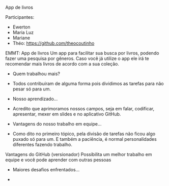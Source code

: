 App de livros

Participantes:
- Ewerton
- Maria Luz
- Mariane
- Théo: https://github.com/theocoutinho


EMMT: App de livros
Um app para facilitar sua busca por livros, podendo fazer uma pesquisa por gêneros.
Caso você já utilize o app ele irá te recomendar mais livros de acordo com a sua coleção.


* Quem trabalhou mais? 
- Todos contribuíram de alguma forma pois dividimos as tarefas para não pesar só para um. 

* Nosso aprendizado...
- Acredito que aprimoramos nossos campos, seja em falar, codificar, apresentar, mexer em slides e no aplicativo GitHub. 


* Vantagens do nosso trabalho em equipe...
- Como dito no primeiro tópico, pela divisão de tarefas não ficou algo puxado só para um.
E também a paciência, é normal personalidades diferentes fazendo trabalho.


Vantagens do GitHub (versionador) 
Possibilita um melhor trabalho em equipe e você pode aprender com outras pessoas



* Maiores desafios enfrentados...
-
